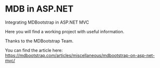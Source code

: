 # MDB in ASP.NET

Integrating MDBootstrap in ASP.NET MVC

Here you will find a working project with useful information.

Thanks to the MDBootstrap Team.

You can find the article here: https://mdbootstrap.com/articles/miscellaneous/mdbootstrap-on-asp-net-mvc/